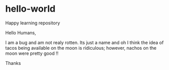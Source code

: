# hello-world
Happy learning repository

Hello Humans,

I am a bug and am not realy rotten. Its just a name and oh I think the idea of tacos being available on the moon is ridiculous; however, nachos on the moon were pretty good !!

Thanks
